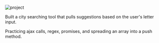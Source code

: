 ![project](https://cloud.githubusercontent.com/assets/19538076/21465479/ca75f906-c959-11e6-8b59-3535e6579874.gif)

Built a city searching tool that pulls suggestions based on the user's letter input. 

Practicing ajax calls, regex, promises, and spreading an array into a push method.
